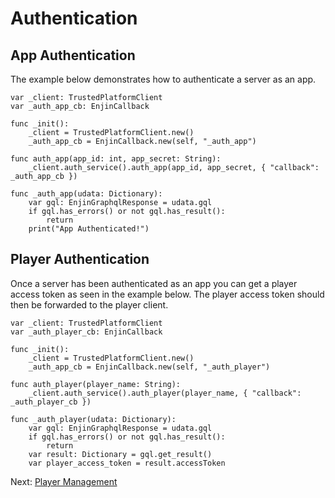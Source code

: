 # Authentication

## App Authentication

The example below demonstrates how to authenticate a server as an app.

```gdscript
var _client: TrustedPlatformClient
var _auth_app_cb: EnjinCallback

func _init():
    _client = TrustedPlatformClient.new()
    _auth_app_cb = EnjinCallback.new(self, "_auth_app")

func auth_app(app_id: int, app_secret: String):
    _client.auth_service().auth_app(app_id, app_secret, { "callback": _auth_app_cb })

func _auth_app(udata: Dictionary):
    var gql: EnjinGraphqlResponse = udata.gql
    if gql.has_errors() or not gql.has_result():
        return
    print("App Authenticated!")
```

## Player Authentication

Once a server has been authenticated as an app you can get a player access token as seen in the example below. The player access token should then be forwarded to the player client.

```gdscript
var _client: TrustedPlatformClient
var _auth_player_cb: EnjinCallback

func _init():
    _client = TrustedPlatformClient.new()
    _auth_app_cb = EnjinCallback.new(self, "_auth_player")

func auth_player(player_name: String):
    _client.auth_service().auth_player(player_name, { "callback": _auth_player_cb })

func _auth_player(udata: Dictionary):
    var gql: EnjinGraphqlResponse = udata.gql
    if gql.has_errors() or not gql.has_result():
        return
    var result: Dictionary = gql.get_result()
    var player_access_token = result.accessToken
```

Next: [Player Management](/docs/godot_player_management)
